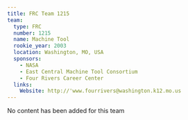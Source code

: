 ```yaml
---
title: FRC Team 1215
team:
  type: FRC
  number: 1215
  name: Machine Tool
  rookie_year: 2003
  location: Washington, MO, USA
  sponsors:
    - NASA
    - East Central Machine Tool Consortium
    - Four Rivers Career Center
  links:
    Website: http://'www.fourrivers@washington.k12.mo.us
---
```

No content has been added for this team
